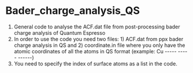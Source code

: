 # Bader_charge_analysis_QS
1. General code to analyse the ACF.dat file from post-processing bader charge analysis of Quantum Espresso
2. In order to use the code you need two files: 1) ACF.dat from ppx bader charge analysis in QS and 2) coordinate.in file where you only have the atomic coordinates of all the atoms in QS format (example: Cu ----- ----- ------)
3. You need to specify the index of surface atoms as a list in the code. 
